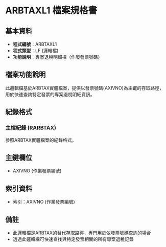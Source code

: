 # ARBTAXL1 檔案規格書

## 基本資料
* **程式編號**：ARBTAXL1
* **程式類型**：LF (邏輯檔)
* **功能說明**：專案退稅明細檔（作廢發票號碼）

## 檔案功能說明
此邏輯檔基於ARBTAX實體檔案，提供以發票號碼(AXIVNO)為主鍵的存取路徑，用於快速查詢特定發票的專案退稅明細資訊。

## 紀錄格式

### 主檔紀錄 (RARBTAX)
參照ARBTAX實體檔案的紀錄格式。

## 主鍵欄位
* AXIVNO (作業發票編號)

## 索引資料
* 索引：AXIVNO (作業發票編號)

## 備註
* 此邏輯檔是ARBTAX的替代存取路徑，專門用於依發票號碼查詢的場合
* 透過此邏輯檔可快速查找與特定發票相關的所有專案退稅記錄 